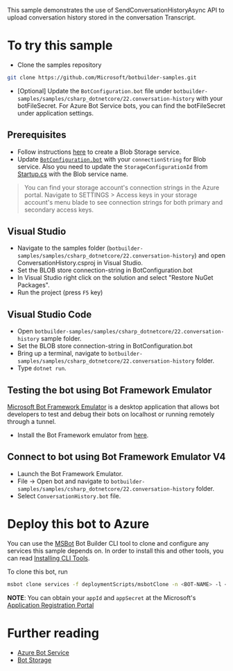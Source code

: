﻿This sample demonstrates the use of SendConversationHistoryAsync API to upload conversation history stored in the conversation Transcript.

# To try this sample
- Clone the samples repository
```bash
git clone https://github.com/Microsoft/botbuilder-samples.git
```
- [Optional] Update the `BotConfiguration.bot` file under `botbuilder-samples/samples/csharp_dotnetcore/22.conversation-history` with your botFileSecret.  For Azure Bot Service bots, you can find the botFileSecret under application settings.
## Prerequisites
- Follow instructions [here](https://docs.microsoft.com/en-us/azure/storage/common/storage-quickstart-create-account?tabs=portal) to create a Blob Storage service.
- Update [`BotConfiguration.bot`](BotConfiguration.bot) with your `connectionString` for Blob service. Also you need to update the `StorageConfigurationId` from [Startup.cs](Startup.cs) with the Blob service name.
> You can find your storage account's connection strings in the Azure portal. Navigate to SETTINGS > Access keys in your storage account's menu blade to see connection strings for both primary and secondary access keys.
## Visual Studio
- Navigate to the samples folder (`botbuilder-samples/samples/csharp_dotnetcore/22.conversation-history`) and open ConversationHistory.csproj in Visual Studio.
- Set the BLOB store connection-string in BotConfiguration.bot
- In Visual Studio right click on the solution and select "Restore NuGet Packages".
- Run the project (press `F5` key)

## Visual Studio Code
- Open `botbuilder-samples/samples/csharp_dotnetcore/22.conversation-history` sample folder.
- Set the BLOB store connection-string in BotConfiguration.bot
- Bring up a terminal, navigate to `botbuilder-samples/samples/csharp_dotnetcore/22.conversation-history` folder.
- Type `dotnet run`.

## Testing the bot using Bot Framework Emulator
[Microsoft Bot Framework Emulator](https://github.com/microsoft/botframework-emulator) is a desktop application that allows bot 
developers to test and debug their bots on localhost or running remotely through a tunnel.
- Install the Bot Framework emulator from [here](https://aka.ms/botframeworkemulator).

## Connect to bot using Bot Framework Emulator **V4**
- Launch the Bot Framework Emulator.
- File -> Open bot and navigate to `botbuilder-samples/samples/csharp_dotnetcore/22.conversation-history` folder.
- Select `ConversationHistory.bot` file.

# Deploy this bot to Azure
You can use the [MSBot](https://github.com/microsoft/botbuilder-tools) Bot Builder CLI tool to clone and configure any services this sample depends on. In order to install this and other tools, you can read [Installing CLI Tools](../../../Installing_CLI_tools.md).

To clone this bot, run
```bash
msbot clone services -f deploymentScripts/msbotClone -n <BOT-NAME> -l <Azure-location> --subscriptionId <Azure-subscription-id> --appId <YOUR APP ID> --appSecret <YOUR APP SECRET PASSWORD>
```

**NOTE**: You can obtain your `appId` and `appSecret` at the Microsoft's [Application Registration Portal](https://apps.dev.microsoft.com/)


# Further reading
- [Azure Bot Service](https://docs.microsoft.com/en-us/azure/bot-service/bot-service-overview-introduction?view=azure-bot-service-4.0)
- [Bot Storage](https://docs.microsoft.com/en-us/azure/bot-service/dotnet/bot-builder-dotnet-state?view=azure-bot-service-3.0&viewFallbackFrom=azure-bot-service-4.0)
